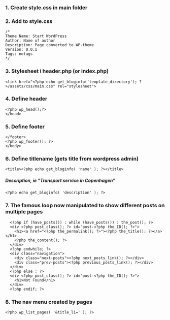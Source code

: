 ### 1. Create style.css in main folder
### 2. Add to style.css
```
/*
Theme Name: Start WordPress
Author: Name of author
Description: Page converted to WP-theme
Version: 0.0.1
Tags: notags
*/
```

### 3. Stylesheet i header.php (or index.php)
`<link href="<?php echo get_bloginfo('template_directory'); ?>/assets/css/main.css" rel="stylesheet">`

### 4. Define header
```
<?php wp_head();?>
</head>
```

### 5. Define footer
```
</footer>
<?php wp_footer(); ?>
</body>
```

### 6. Define titlename (gets title from wordpress admin)
`<title><?php echo get_bloginfo( 'name' ); ?></title>`


##### Description, ie "Transport service in Copenhagen"
`<?php echo get_bloginfo( 'description' ); ?>`

### 7. The famous loop now manipulated to show different posts on multiple pages
```
  <?php if (have_posts()) : while (have_posts()) : the_post(); ?>
  <div <?php post_class(); ?> id="post-<?php the_ID(); ?>">
    <h1><a href="<?php the_permalink(); ?>"><?php the_title(); ?></a></h1>
    <?php the_content(); ?>
  </div>
  <?php endwhile; ?>
  <div class="navigation">
    <div class="next-posts"><?php next_posts_link(); ?></div>
    <div class="prev-posts"><?php previous_posts_link(); ?></div>
  </div>
  <?php else : ?>
  <div <?php post_class(); ?> id="post-<?php the_ID(); ?>">
    <h1>Not Found</h1>
  </div>
  <?php endif; ?>
```
### 8. The nav menu created by pages
`<?php wp_list_pages( '&title_li=' ); ?>`
